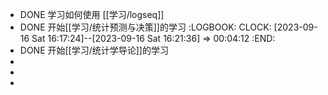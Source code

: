 - DONE 学习如何使用 [[学习/logseq]]
- DONE 开始[[学习/统计预测与决策]]的学习
  :LOGBOOK:
  CLOCK: [2023-09-16 Sat 16:17:24]--[2023-09-16 Sat 16:21:36] =>  00:04:12
  :END:
- DONE 开始[[学习/统计学导论]]的学习
-
-
-